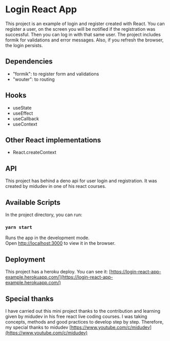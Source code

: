 # Login React App

This project is an example of login and register created with React. You can register a user, on the screen you will be notified if the registration was successful. Then you can log in with that same user. The project includes formik for validations and error messages.
Also, if you refresh the browser, the login persists.

## Dependencies

+ "formik": to register form and validations
+ "wouter": to routing

## Hooks

+ useState
+ useEffect
+ useCallback
+ useContext

## Other React implementations

+ React.createContext

## API

This project has behind a deno api for user login and registration. It was created by midudev in one of his react courses.

## Available Scripts

In the project directory, you can run:

### `yarn start`

Runs the app in the development mode.\
Open [http://localhost:3000](http://localhost:3000) to view it in the browser.

## Deployment

This project has a heroku deploy. You can see it: [https://login-react-app-example.herokuapp.com/](https://login-react-app-example.herokuapp.com/)


## Special thanks

I have carried out this mini project thanks to the contribution and learning given by midudev in his free react live coding courses. I was taking concepts, methods and good practices to develop step by step. Therefore, my special thanks to midudev [https://www.youtube.com/c/midudev](https://www.youtube.com/c/midudev)
